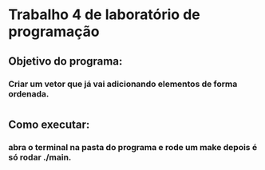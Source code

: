 # Trabalho 4 de laboratório de programação
## Objetivo do programa:
### Criar um vetor que já vai adicionando elementos de forma ordenada.
#
##  Como executar:
### abra o terminal na pasta do programa e rode um make depois é só rodar ./main.